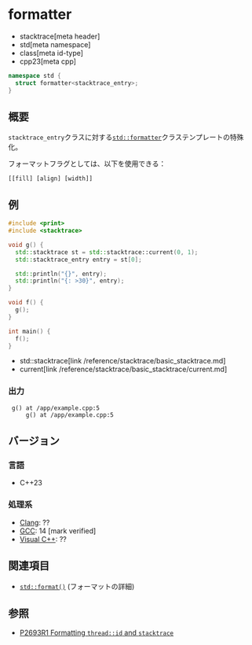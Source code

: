 # formatter
* stacktrace[meta header]
* std[meta namespace]
* class[meta id-type]
* cpp23[meta cpp]

```cpp
namespace std {
  struct formatter<stacktrace_entry>;
}
```

## 概要
`stacktrace_entry`クラスに対する[`std::formatter`](/reference/format/formatter.md)クラステンプレートの特殊化。

フォーマットフラグとしては、以下を使用できる：

```
[[fill] [align] [width]]
```


## 例
```cpp example
#include <print>
#include <stacktrace>

void g() {
  std::stacktrace st = std::stacktrace::current(0, 1);
  std::stacktrace_entry entry = st[0];

  std::println("{}", entry);
  std::println("{: >30}", entry);
}

void f() {
  g();
}

int main() {
  f();
}
```
* std::stacktrace[link /reference/stacktrace/basic_stacktrace.md]
* current[link /reference/stacktrace/basic_stacktrace/current.md]

### 出力
```
 g() at /app/example.cpp:5
     g() at /app/example.cpp:5
```

## バージョン
### 言語
- C++23

### 処理系
- [Clang](/implementation.md#clang): ??
- [GCC](/implementation.md#gcc): 14 [mark verified]
- [Visual C++](/implementation.md#visual_cpp): ??


## 関連項目
- [`std::format()`](/reference/format/format.md) (フォーマットの詳細)


## 参照
- [P2693R1 Formatting `thread::id` and `stacktrace`](https://www.open-std.org/jtc1/sc22/wg21/docs/papers/2023/p2693r1.pdf)

